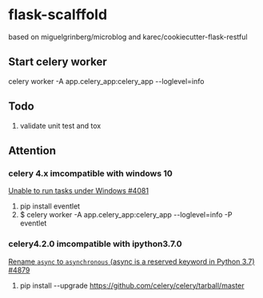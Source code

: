 # flask-scalffold
based on miguelgrinberg/microblog and karec/cookiecutter-flask-restful


## Start celery worker
celery worker -A app.celery_app:celery_app --loglevel=info

## Todo
1. validate unit test and tox


## Attention
### celery 4.x imcompatible with windows 10 
[Unable to run tasks under Windows #4081](https://github.com/celery/celery/issues/4081)
1. pip install eventlet
2. $ celery worker -A app.celery_app:celery_app --loglevel=info -P eventlet

### celery4.2.0 imcompatible with ipython3.7.0
[Rename `async` to `asynchronous` (async is a reserved keyword in Python 3.7) #4879](https://github.com/celery/celery/pull/4879)
1. pip install --upgrade https://github.com/celery/celery/tarball/master
